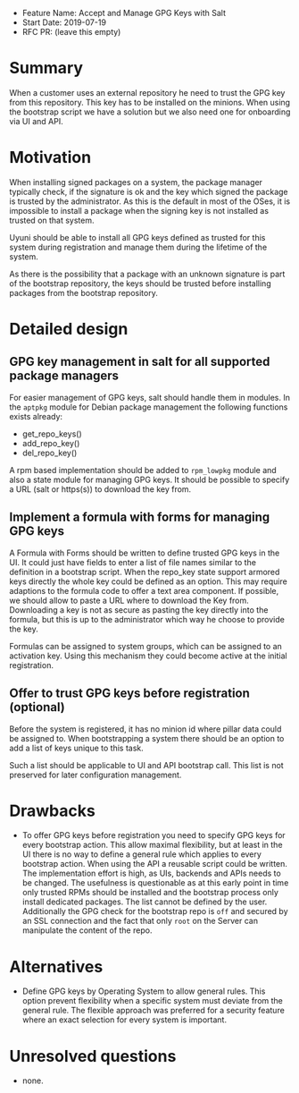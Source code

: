 - Feature Name: Accept and Manage GPG Keys with Salt
- Start Date: 2019-07-19
- RFC PR: (leave this empty)

# Summary
[summary]: #summary

When a customer uses an external repository he need to trust the GPG key from
this repository. This key has to be
installed on the minions. When using the bootstrap script we have a solution
but we also need one for onboarding via UI and API.


# Motivation
[motivation]: #motivation

When installing signed packages on a system, the package manager typically
check, if the signature is ok and the key which signed the package is
trusted by the administrator.
As this is the default in most of the OSes, it is impossible to install a
package when the signing key is not installed as trusted on that system.

Uyuni should be able to install all GPG keys defined as trusted for this
system during registration and manage them during the lifetime of the system.

As there is the possibility that a package with an unknown signature is part
of the bootstrap repository, the keys should be trusted before installing
packages from the bootstrap repository.

# Detailed design
[design]: #detailed-design

## GPG key management in salt for all supported package managers

For easier management of GPG keys, salt should handle them in modules.
In the `aptpkg` module for Debian package management the following functions
exists already:

* get_repo_keys()
* add_repo_key()
* del_repo_key()

A rpm based implementation should be added to `rpm_lowpkg` module and also a
state module for managing GPG keys.
It should be possible to specify a URL (salt or https(s)) to download the
key from.


## Implement a formula with forms for managing GPG keys

A Formula with Forms should be written to define trusted GPG keys in the UI.
It could just have fields to enter a list of file names similar to the definition
in a bootstrap script.
When the repo_key state support armored keys directly the whole key could be
defined as an option. This may require adaptions to the formula code to offer a
text area component.
If possible, we should allow to paste a URL where to download the Key from.
Downloading a key is not as secure as pasting the key directly into the formula,
but this is up to the administrator which way he choose to provide the key.

Formulas can be assigned to system groups, which can be assigned to an activation
key. Using this mechanism they could become active at the initial registration.

## Offer to trust GPG keys before registration (optional)

Before the system is registered, it has no minion id where pillar data could
be assigned to. When bootstrapping a system there should be an option to add
a list of keys unique to this task.

Such a list should be applicable to UI and API bootstrap call.
This list is not preserved for later configuration management.


# Drawbacks
[drawbacks]: #drawbacks

- To offer GPG keys before registration you need to specify GPG keys for every
  bootstrap action. This allow maximal flexibility, but at least in the UI
  there is no way to define a general rule which applies to every bootstrap action.
  When using the API a reusable script could be written.
  The implementation effort is high, as UIs, backends and APIs needs to be changed.
  The usefulness is questionable as at this early point in time only trusted RPMs
  should be installed and the bootstrap process only install dedicated packages.
  The list cannot be defined by the user. Additionally the GPG check for the bootstrap
  repo is `off` and secured by an SSL connection and the fact that only `root`
  on the Server can manipulate the content of the repo.

# Alternatives
[alternatives]: #alternatives

- Define GPG keys by Operating System to allow general rules. This option
  prevent flexibility when a specific system must deviate from the general
  rule. The flexible approach was preferred for a security feature where an
  exact selection for every system is important.

# Unresolved questions
[unresolved]: #unresolved-questions

- none.

